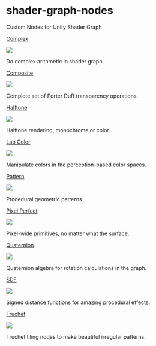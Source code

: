 # shader-graph-nodes

Custom Nodes for Unity Shader Graph

[Complex](https://github.com/gilescoope/shader-graph-nodes/tree/master/Nodes/Complex)

![](https://media.giphy.com/media/1k4TFmQR4VF2BlgP3V/giphy.gif)

Do complex arithmetic in shader graph.

[Composite](https://github.com/gilescoope/shader-graph-nodes/tree/master/Nodes/Composite)

![](https://media.giphy.com/media/vguUknl0cv6I8roYOo/giphy.gif)

Complete set of Porter Duff transparency operations.

[Halftone](https://github.com/gilescoope/shader-graph-nodes/tree/master/Nodes/Halftone)

![](https://media.giphy.com/media/27IZAO2XUA4ftXNADM/giphy.gif)

Halftone rendering, monochrome or color.

[Lab Color](https://github.com/gilescoope/shader-graph-nodes/tree/master/Nodes/Lab%20Color)

![](https://media.giphy.com/media/3rZT3jhdBvxHVWERsu/giphy.gif)

Manipulate colors in the perception-based color spaces.

[Pattern](https://github.com/gilescoope/shader-graph-nodes/tree/master/Nodes/Pattern)

![](https://media.giphy.com/media/1AIeYQqM3bocEvUG91/giphy.gif)

Procedural geometric patterns.

[Pixel Perfect](https://github.com/gilescoope/shader-graph-nodes/tree/master/Nodes/Pixel%20Perfect)

![](https://media.giphy.com/media/26S9rg68tQxOM1Qq5P/giphy.gif)

Pixel-wide primitives, no matter what the surface.

[Quaternion](https://github.com/gilescoope/shader-graph-nodes/tree/master/Nodes/Quaternion)

![](https://media.giphy.com/media/kFMNHPazCEKS8ySaO2/giphy.gif)

Quaternion algebra for rotation calculations in the graph.

[SDF](https://github.com/gilescoope/shader-graph-nodes/tree/master/Nodes/SDF)

![](https://media.giphy.com/media/6bdccghcG0TUc1uhbT/giphy.gif)

Signed distance functions for amazing procedural effects.

[Truchet](https://github.com/gilescoope/shader-graph-nodes/tree/master/Nodes/Truchet)

![](https://media.giphy.com/media/E1wbE3JmT8EnNU80Ij/giphy.gif)

Truchet tiling nodes to make beautiful irregular patterns.
